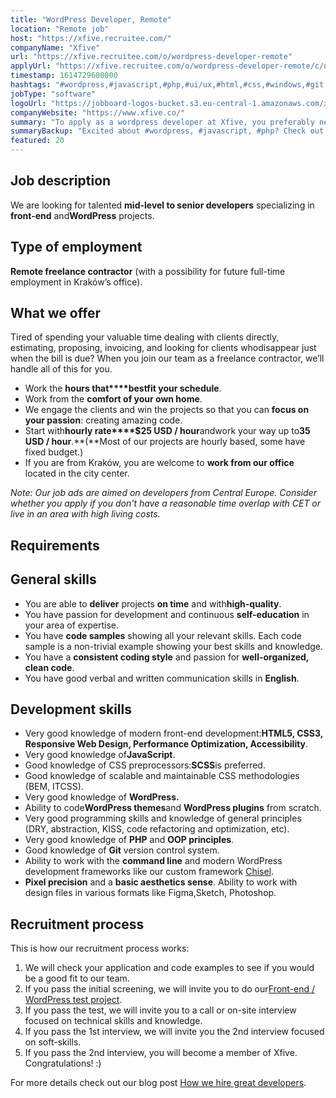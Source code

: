 ```yaml
---
title: "WordPress Developer, Remote"
location: "Remote job"
host: "https://xfive.recruitee.com/"
companyName: "Xfive"
url: "https://xfive.recruitee.com/o/wordpress-developer-remote"
applyUrl: "https://xfive.recruitee.com/o/wordpress-developer-remote/c/new"
timestamp: 1614729600000
hashtags: "#wordpress,#javascript,#php,#ui/ux,#html,#css,#windows,#git,#photoshop,#figma"
jobType: "software"
logoUrl: "https://jobboard-logos-bucket.s3.eu-central-1.amazonaws.com/xfive"
companyWebsite: "https://www.xfive.co/"
summary: "To apply as a wordpress developer at Xfive, you preferably need to have some knowledge of: experience in: #wordpress, #javascript, #php."
summaryBackup: "Excited about #wordpress, #javascript, #php? Check out this job post!"
featured: 20
---
```


## Job description

We are looking for talented **mid-level to senior developers** specializing in **front-end** and**WordPress** projects.

## Type of employment

**Remote freelance contractor** (with a possibility for future full-time employment in Kraków’s office).

## What we offer

Tired of spending your valuable time dealing with clients directly, estimating, proposing, invoicing, and looking for clients whodisappear just when the bill is due? When you join our team as a freelance contractor, we’ll handle all of this for you.

*   Work the **hours that****bestfit your schedule**.
*   Work from the **comfort of your own home**.
*   We engage the clients and win the projects so that you can **focus on** **your passion**: creating amazing code.
*   Start with**hourly rate****$25 USD / hour**andwork your way up to**35 USD / hour**.**(**Most of our projects are hourly based, some have fixed budget.)
*   If you are from Kraków, you are welcome to **work from our office** located in the city center.

_Note: Our job ads are aimed on developers from Central Europe. Consider whether you apply if you don't have a reasonable time overlap with CET or live in an area with high living costs._

## Requirements

## General skills

*   You are able to **deliver** projects **on time** and with**high-quality**.
*   You have passion for development and continuous **self-education** in your area of expertise.
*   You have **code samples** showing all your relevant skills. Each code sample is a non-trivial example showing your best skills and knowledge.
*   You have a **consistent coding style** and passion for **well-organized, clean code**.
*   You have good verbal and written communication skills in **English**.

## Development skills

*   Very good knowledge of modern front-end development:**HTML5, CSS3, Responsive Web Design, Performance Optimization, Accessibility**.
*   Very good knowledge of**JavaScript**.
*   Good knowledge of CSS preprocessors:**SCSS**is preferred.
*   Good knowledge of scalable and maintainable CSS methodologies (BEM, ITCSS).
*   Very good knowledge of **WordPress.**
*   Ability to code**WordPress themes**and **WordPress plugins** from scratch.
*   Very good programming skills and knowledge of general principles (DRY, abstraction, KISS, code refactoring and optimization, etc).
*   Very good knowledge of **PHP** and **OOP principles**.
*   Good knowledge of **Git** version control system.
*   Ability to work with the **command line** and modern WordPress development frameworks like our custom framework [Chisel](https://www.getchisel.co/).
*   **Pixel precision** and a **basic aesthetics sense**. Ability to work with design files in various formats like Figma,Sketch, Photoshop.

## Recruitment process

This is how our recruitment process works:

1.  We will check your application and code examples to see if you would be a good fit to our team.
2.  If you pass the initial screening, we will invite you to do our[Front-end / WordPress test project](https://github.com/xfiveco/fe-wp-test).
3.  If you pass the test, we will invite you to a call or on-site interview focused on technical skills and knowledge.
4.  If you pass the 1st interview, we will invite you the 2nd interview focused on soft-skills.
5.  If you pass the 2nd interview, you will become a member of Xfive. Congratulations! :)

For more details check out our blog post [How we hire great developers](https://www.xfive.co/blog/how-we-hire-great-developers/).
